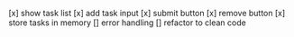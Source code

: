 [x] show task list
[x] add task input
[x] submit button
[x] remove button
[x] store tasks in memory
[] error handling
[] refactor to clean code
